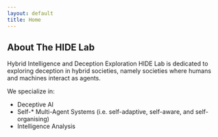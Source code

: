 ```yaml
---
layout: default
title: Home
---
```


## About The HIDE Lab
Hybrid Intelligence and Deception Exploration HIDE Lab is dedicated to exploring deception in hybrid societies, namely societies where humans and machines interact as agents.

We specialize in:
- Deceptive AI
- Self-* Multi-Agent Systems (i.e. self-adaptive, self-aware, and self-organising)
- Intelligence Analysis


